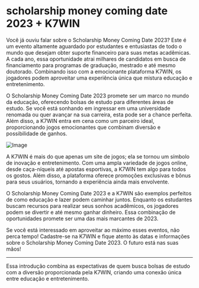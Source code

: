 # scholarship money coming date 2023 + K7WIN

Você já ouviu falar sobre o Scholarship Money Coming Date 2023? Este é um evento altamente aguardado por estudantes e entusiastas de todo o mundo que desejam obter suporte financeiro para suas metas acadêmicas. A cada ano, essa oportunidade atrai milhares de candidatos em busca de financiamento para programas de graduação, mestrado e até mesmo doutorado. Combinando isso com a emocionante plataforma K7WIN, os jogadores podem aproveitar uma experiência única que mistura educação e entretenimento.

O Scholarship Money Coming Date 2023 promete ser um marco no mundo da educação, oferecendo bolsas de estudo para diferentes áreas de estudo. Se você está sonhando em ingressar em uma universidade renomada ou quer avançar na sua carreira, esta pode ser a chance perfeita. Além disso, a K7WIN entra em cena como um parceiro ideal, proporcionando jogos emocionantes que combinam diversão e possibilidade de ganhos.

![Image](https://github.com/user-attachments/assets/b9de9dee-b60e-46a0-9e49-3c6ca594ed6f)

A K7WIN é mais do que apenas um site de jogos; ela se tornou um símbolo de inovação e entretenimento. Com uma ampla variedade de jogos online, desde caça-níqueis até apostas esportivas, a K7WIN tem algo para todos os gostos. Além disso, a plataforma oferece promoções exclusivas e bônus para seus usuários, tornando a experiência ainda mais envolvente.

O Scholarship Money Coming Date 2023 e a K7WIN são exemplos perfeitos de como educação e lazer podem caminhar juntos. Enquanto os estudantes buscam recursos para realizar seus sonhos acadêmicos, os jogadores podem se divertir e até mesmo ganhar dinheiro. Essa combinação de oportunidades promete ser uma das mais marcantes de 2023.

Se você está interessado em aproveitar ao máximo esses eventos, não perca tempo! Cadastre-se na K7WIN e fique atento às datas e informações sobre o Scholarship Money Coming Date 2023. O futuro está nas suas mãos!

---

Essa introdução combina as expectativas de quem busca bolsas de estudo com a diversão proporcionada pela K7WIN, criando uma conexão única entre educação e entretenimento.